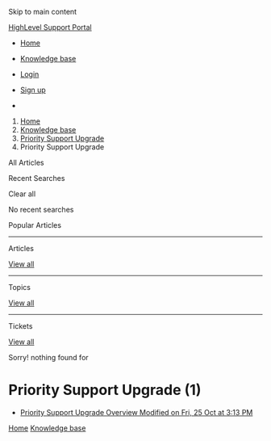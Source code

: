 Skip to main content

[ HighLevel Support Portal ](https://help.gohighlevel.com)

  * [ Home ](/support/home)
  * [ Knowledge base ](/support/solutions)

  * [Login](/support/login)
  * [Sign up](/support/signup)
  * 

  1. [Home](/support/home)
  2. [Knowledge base](/support/solutions)
  3. [Priority Support Upgrade](/support/solutions/48000455362)
  4. Priority Support Upgrade

All  Articles 

Recent Searches

Clear all

No recent searches

Popular Articles

* * *

Articles

[View all](/support/search/solutions)

* * *

Topics

[View all](/support/search/topics)

* * *

Tickets

[View all](/support/search/tickets)

Sorry! nothing found for   

# Priority Support Upgrade (1)

  * [ Priority Support Upgrade Overview Modified on Fri, 25 Oct at 3:13 PM  ](/support/solutions/articles/48001219635-priority-support-upgrade-overview)

[Home](/support/home) [Knowledge base](/support/solutions)
